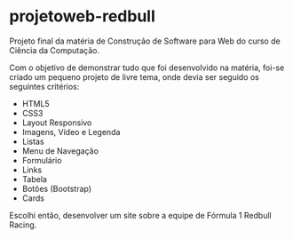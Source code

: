 # projetoweb-redbull
Projeto final da matéria de Construção de Software para Web do curso de Ciência da Computação.

Com o objetivo de demonstrar tudo que foi desenvolvido na matéria, foi-se criado um pequeno projeto de livre tema, onde devia ser seguido os seguintes critérios:

- HTML5
- CSS3
- Layout Responsivo
- Imagens, Vídeo e Legenda
- Listas
- Menu de Navegação
- Formulário
- Links
- Tabela
- Botões (Bootstrap)
- Cards

Escolhi então, desenvolver um site sobre a equipe de Fórmula 1 Redbull Racing.
